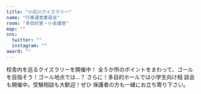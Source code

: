 ```yaml
---
title: "小石川クイズラリー"
name: "行事運営委員会"
room: "多目的室・小会議室"
map: ""
sns:
  twitter: ""
  instagram: ""
award: ""
---
```


校舎内を巡るクイズラリーを開催中！
全５か所のポイントをまわって、ゴール
を目指そう！ゴール地点では…？
さらに！多目的ホールでは小学生向け相
談会も開催中。受験相談も大歓迎！ぜひ
保護者の方も一緒にお立ち寄り下さい。
